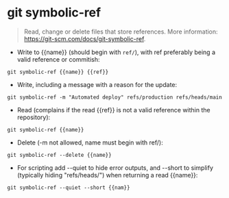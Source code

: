 # git symbolic-ref

> Read, change or delete files that store references.
> More information: <https://git-scm.com/docs/git-symbolic-ref>.

- Write to {{name}} (should begin with `ref/`), with ref preferably being a valid reference or commitish:

`git symbolic-ref {{name}} {{ref}}`

- Write, including a message with a reason for the update:

`git symbolic-ref -m "Automated deploy" refs/production refs/heads/main`

- Read (complains if the read {{ref}} is not a valid reference within the repository):

`git symbolic-ref {{name}}`

- Delete (-m not allowed, name must begin with ref/):

`git symbolic-ref --delete {{name}}`

- For scripting add --quiet to hide error outputs, and --short to simplify (typically hiding "refs/heads/") when returning a read {{name}}:

`git symbolic-ref --quiet --short {{nam}}`
